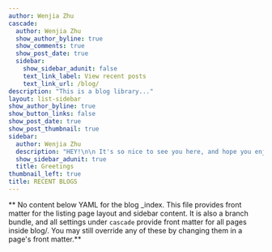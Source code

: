 ```yaml
---
author: Wenjia Zhu
cascade:
  author: Wenjia Zhu
  show_author_byline: true
  show_comments: true
  show_post_date: true
  sidebar:
    show_sidebar_adunit: false
    text_link_label: View recent posts
    text_link_url: /blog/
description: "This is a blog library..."
layout: list-sidebar
show_author_byline: true
show_button_links: false
show_post_date: true
show_post_thumbnail: true
sidebar:
  author: Wenjia Zhu
  description: "HEY!\n\n It's so nice to see you here, and hope you enjoy the readings. let me know if you'd like to connect on [LinkedIn](https://www.linkedin.com/in/wenjia-zhu-45681456/)!"
  show_sidebar_adunit: true
  title: Greetings
thumbnail_left: true
title: RECENT BLOGS
---
```


** No content below YAML for the blog _index. This file provides front matter for the listing page layout and sidebar content. It is also a branch bundle, and all settings under `cascade` provide front matter for all pages inside blog/. You may still override any of these by changing them in a page's front matter.**
